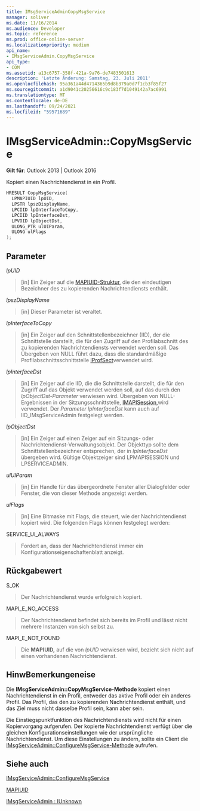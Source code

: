 ```yaml
---
title: IMsgServiceAdminCopyMsgService
manager: soliver
ms.date: 11/16/2014
ms.audience: Developer
ms.topic: reference
ms.prod: office-online-server
ms.localizationpriority: medium
api_name:
- IMsgServiceAdmin.CopyMsgService
api_type:
- COM
ms.assetid: a13c6757-358f-421a-9a76-de7483501613
description: 'Letzte Änderung: Samstag, 23. Juli 2011'
ms.openlocfilehash: 95a361a44d4714365b9d8b379a0d7f1cb3f85f27
ms.sourcegitcommit: a1d9041c20256616c9c183f7d1049142a7ac6991
ms.translationtype: MT
ms.contentlocale: de-DE
ms.lasthandoff: 09/24/2021
ms.locfileid: "59571689"
---
```

# <a name="imsgserviceadmincopymsgservice"></a>IMsgServiceAdmin::CopyMsgService

  
  
**Gilt für**: Outlook 2013 | Outlook 2016 
  
Kopiert einen Nachrichtendienst in ein Profil. 
  
```cpp
HRESULT CopyMsgService(
  LPMAPIUID lpUID,
  LPSTR lpszDisplayName,
  LPCIID lpInterfaceToCopy,
  LPCIID lpInterfaceDst,
  LPVOID lpObjectDst,
  ULONG_PTR ulUIParam,
  ULONG ulFlags
);
```

## <a name="parameters"></a>Parameter

 _lpUID_
  
> [in] Ein Zeiger auf die [MAPIUID-Struktur,](mapiuid.md) die den eindeutigen Bezeichner des zu kopierenden Nachrichtendiensts enthält. 
    
 _lpszDisplayName_
  
> [in] Dieser Parameter ist veraltet. 
    
 _lpInterfaceToCopy_
  
> [in] Ein Zeiger auf den Schnittstellenbezeichner (IID), der die Schnittstelle darstellt, die für den Zugriff auf den Profilabschnitt des zu kopierenden Nachrichtendiensts verwendet werden soll. Das Übergeben von NULL führt dazu, dass die standardmäßige Profilabschnittsschnittstelle [IProfSect](iprofsectimapiprop.md)verwendet wird.
    
 _lpInterfaceDst_
  
> [in] Ein Zeiger auf die IID, die die Schnittstelle darstellt, die für den Zugriff auf das Objekt verwendet werden soll, auf das durch den  _lpObjectDst-Parameter_ verwiesen wird. Übergeben von NULL-Ergebnissen in der Sitzungsschnittstelle, [IMAPISession,](imapisessioniunknown.md)wird verwendet. Der  _Parameter lpInterfaceDst_ kann auch auf IID_IMsgServiceAdmin festgelegt werden. 
    
 _lpObjectDst_
  
> [in] Ein Zeiger auf einen Zeiger auf ein Sitzungs- oder Nachrichtendienst-Verwaltungsobjekt. Der Objekttyp sollte dem Schnittstellenbezeichner entsprechen, der in  _lpInterfaceDst_ übergeben wird. Gültige Objektzeiger sind LPMAPISESSION und LPSERVICEADMIN.
    
 _ulUIParam_
  
> [in] Ein Handle für das übergeordnete Fenster aller Dialogfelder oder Fenster, die von dieser Methode angezeigt werden.
    
 _ulFlags_
  
> [in] Eine Bitmaske mit Flags, die steuert, wie der Nachrichtendienst kopiert wird. Die folgenden Flags können festgelegt werden:
    
SERVICE_UI_ALWAYS 
  
> Fordert an, dass der Nachrichtendienst immer ein Konfigurationseigenschaftenblatt anzeigt.
    
## <a name="return-value"></a>Rückgabewert

S_OK 
  
> Der Nachrichtendienst wurde erfolgreich kopiert.
    
MAPI_E_NO_ACCESS 
  
> Der Nachrichtendienst befindet sich bereits im Profil und lässt nicht mehrere Instanzen von sich selbst zu.
    
MAPI_E_NOT_FOUND 
  
> Die **MAPIUID,** auf die von  _lpUID_ verwiesen wird, bezieht sich nicht auf einen vorhandenen Nachrichtendienst. 
    
## <a name="remarks"></a>HinwBemerkungeneise

Die **IMsgServiceAdmin::CopyMsgService-Methode** kopiert einen Nachrichtendienst in ein Profil, entweder das aktive Profil oder ein anderes Profil. Das Profil, das den zu kopierenden Nachrichtendienst enthält, und das Ziel muss nicht dasselbe Profil sein, kann aber sein. 
  
Die Einstiegspunktfunktion des Nachrichtendiensts wird nicht für einen Kopiervorgang aufgerufen. Der kopierte Nachrichtendienst verfügt über die gleichen Konfigurationseinstellungen wie der ursprüngliche Nachrichtendienst. Um diese Einstellungen zu ändern, sollte ein Client die [IMsgServiceAdmin::ConfigureMsgService-Methode](imsgserviceadmin-configuremsgservice.md) aufrufen. 
  
## <a name="see-also"></a>Siehe auch



[IMsgServiceAdmin::ConfigureMsgService](imsgserviceadmin-configuremsgservice.md)
  
[MAPIUID](mapiuid.md)
  
[IMsgServiceAdmin : IUnknown](imsgserviceadminiunknown.md)

